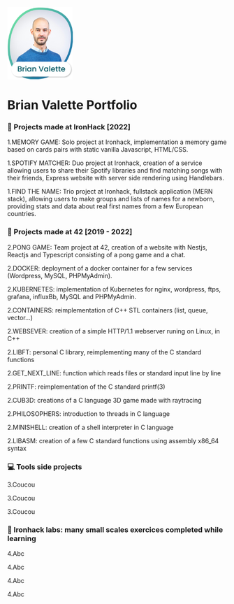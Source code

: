 <img src="https://github.com/42f/PORTFOLIO-Projects/blob/main/img/Brian.png" width="150" />

# Brian Valette Portfolio

### 🔷 Projects made at IronHack [2022]
1.MEMORY GAME: Solo project at Ironhack, implementation a memory game based on cards
pairs with static vanilla Javascript, HTML/CSS.

1.SPOTIFY MATCHER: Duo project at Ironhack, creation of a service allowing users to
share their Spotify libraries and find matching songs with their friends, Express
website with server side rendering using Handlebars.

1.FIND THE NAME: Trio project at Ironhack, fullstack application (MERN stack),
allowing users to make groups and lists of names for a newborn, providing stats and
data about real first names from a few European countries.

### 🏫 Projects made at 42 [2019 - 2022]


2.PONG GAME: Team project at 42, creation of a website with Nestjs, Reactjs and
Typescript consisting of a pong game and a chat.

2.DOCKER: deployment of a docker container for a few services (Wordpress, MySQL,
PHPMyAdmin).

2.KUBERNETES: implementation of Kubernetes for nginx, wordpress, ftps, grafana,
influxBb, MySQL and PHPMyAdmin.

2.CONTAINERS: reimplementation of C++ STL containers (list, queue, vector...)

2.WEBSEVER: creation of a simple HTTP/1.1 webserver runing on Linux, in C++

2.LIBFT: personal C library, reimplementing many of the C standard functions

2.GET_NEXT_LINE: function which reads files or standard input line by line

2.PRINTF: reimplementation of the C standard printf(3)

2.CUB3D: creations of a C language 3D game made with raytracing

2.PHILOSOPHERS: introduction to threads in C language

2.MINISHELL: creation of a shell interpreter in C language

2.LIBASM: creation of a few C standard functions using assembly x86_64 syntax

### 💻 Tools side projects

3.Coucou

3.Coucou

3.Coucou

### 🧪 Ironhack labs: many small scales exercices completed while learning

4.Abc

4.Abc

4.Abc

4.Abc
